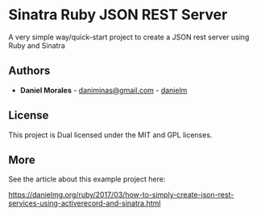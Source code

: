 # Sinatra Ruby JSON REST Server

A very simple way/quick-start project to create a JSON rest server using Ruby and Sinatra

## Authors

* **Daniel Morales** - <daniminas@gmail.com> - [danielm](https://github.com/danielm)

## License

This project is Dual licensed under the MIT and GPL licenses.

## More
See the article about this example project here:

https://danielmg.org/ruby/2017/03/how-to-simply-create-json-rest-services-using-activerecord-and-sinatra.html
